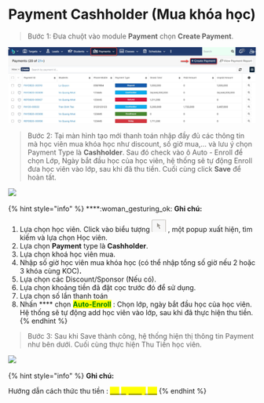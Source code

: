 # Payment Cashholder (Mua khóa học)

> Bước 1: Đưa chuột vào module **Payment** chọn **Create Payment**.

![](../../.gitbook/assets/payment1.jpg)

> Bước 2:&#x20;
> Tại màn hình tạo mới thanh toán nhập đầy đủ các thông tin mà học viên mua khóa học như discount, số giờ mua,... và lưu ý chọn Payment Type là **Cashholder**. Sau đó check vào ô Auto - Enroll để chọn Lớp, Ngày bắt đầu học của học viên, hệ thống sẽ tự động Enroll đưa học viên vào lớp, sau khi đã thu tiền. Cuối cùng click **Save** để hoàn tất.

![](../../.gitbook/assets/New\_Auto1.png)

{% hint style="info" %}
****:woman\_gesturing\_ok: **Ghi chú:**

1. Lựa chọn học viên.&#x20;
   Click vào biểu tượng <img src="../../.gitbook/assets/Enroll4.png" alt="" data-size="line"> , một popup xuất hiện, tìm kiếm và lựa chọn Học viên.
2. &#x20;Lựa chọn **Payment** type là **Cashholder**.
3. Lựa chọn khoá học viên mua.
4. Nhập số giờ học viên mua khóa học (có thể nhập tổng số giờ nếu 2 hoặc 3 khóa cùng KOC)**.**
5. Lựa chọn các Discount/Sponsor (Nếu có).
6. Lựa chọn khoảng tiền đã đặt cọc trước đó để sử dụng.
7. Lựa chọn số lần thanh toán
8. Nhấn **** chọn <mark style="color:green;">**Auto-Enroll**</mark> : Chọn lớp, ngày bắt đầu học của học viên. Hệ thống sẽ tự động add học viên vào lớp, sau khi đã thực hiện thu tiền.
{% endhint %}

> Bước 3: Sau khi Save thành công, hệ thống hiện thị thông tin Payment như bên dưới. Cuối cùng thực hiện Thu Tiền học viên.

![](../../.gitbook/assets/New\_Auto2.png)

{% hint style="info" %}
**Ghi chú:**

Hướng dẫn cách thức thu tiền : [<mark style="color:yellow;">>></mark> <mark style="color:yellow;"></mark><mark style="color:yellow;">**Tại Đây**</mark> <mark style="color:yellow;"></mark><mark style="color:yellow;"><<</mark>](payment-cashholder-mua-khoa-hoc.md#thanh-toan-cho-payment)<mark style="color:yellow;"></mark>
{% endhint %}
